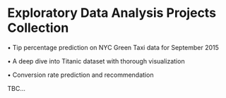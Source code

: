 # Exploratory Data Analysis Projects Collection
• Tip percentage prediction on NYC Green Taxi data for September 2015

• A deep dive into Titanic dataset with thorough visualization

• Conversion rate prediction and recommendation

TBC...

